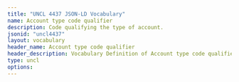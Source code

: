 ```yaml
---
title: "UNCL 4437 JSON-LD Vocabulary"
name: Account type code qualifier
description: Code qualifying the type of account.
jsonid: "uncl4437"
layout: vocabulary
header_name: Account type code qualifier
header_description: Vocabulary Definition of Account type code qualifier semantics in HTML format. JSON-LD format is available at [uncl4437.jsonld](/vocabulary/uncl4437.jsonld)
type: uncl
options:
---
```

